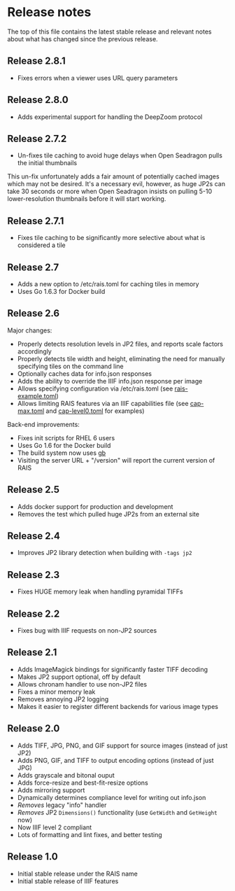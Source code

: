 Release notes
=====

The top of this file contains the latest stable release and relevant notes
about what has changed since the previous release.

Release 2.8.1
-----

- Fixes errors when a viewer uses URL query parameters

Release 2.8.0
-----

- Adds experimental support for handling the DeepZoom protocol

Release 2.7.2
-----

- Un-fixes tile caching to avoid huge delays when Open Seadragon pulls the initial thumbnails

This un-fix unfortunately adds a fair amount of potentially cached images which
may not be desired.  It's a necessary evil, however, as huge JP2s can take 30
seconds or more when Open Seadragon insists on pulling 5-10 lower-resolution
thumbnails before it will start working.

Release 2.7.1
-----

- Fixes tile caching to be significantly more selective about what is considered a tile

Release 2.7
-----

- Adds a new option to /etc/rais.toml for caching tiles in memory
- Uses Go 1.6.3 for Docker build

Release 2.6
-----

Major changes:

- Properly detects resolution levels in JP2 files, and reports scale factors accordingly
- Properly detects tile width and height, eliminating the need for manually specifying tiles on the command line
- Optionally caches data for info.json responses
- Adds the ability to override the IIIF info.json response per image
- Allows specifying configuration via /etc/rais.toml (see [rais-example.toml](rais-example.toml))
- Allows limiting RAIS features via an IIIF capabilities file (see [cap-max.toml](cap-max.toml)
  and [cap-level0.toml](cap-level0.toml) for examples)

Back-end improvements:

- Fixes init scripts for RHEL 6 users
- Uses Go 1.6 for the Docker build
- The build system now uses [gb](https://getgb.io/)
- Visiting the server URL + "/version" will report the current version of RAIS

Release 2.5
-----

- Adds docker support for production and development
- Removes the test which pulled huge JP2s from an external site

Release 2.4
-----

- Improves JP2 library detection when building with `-tags jp2`

Release 2.3
-----

- Fixes HUGE memory leak when handling pyramidal TIFFs

Release 2.2
-----

- Fixes bug with IIIF requests on non-JP2 sources

Release 2.1
-----

- Adds ImageMagick bindings for significantly faster TIFF decoding
- Makes JP2 support optional, off by default
- Allows chronam handler to use non-JP2 files
- Fixes a minor memory leak
- Removes annoying JP2 logging
- Makes it easier to register different backends for various image types

Release 2.0
-----

- Adds TIFF, JPG, PNG, and GIF support for source images (instead of just JP2)
- Adds PNG, GIF, and TIFF to output encoding options (instead of just JPG)
- Adds grayscale and bitonal ouput
- Adds force-resize and best-fit-resize options
- Adds mirroring support
- Dynamically determines compliance level for writing out info.json
- *Removes* legacy "info" handler
- *Removes* JP2 `Dimensions()` functionality (use `GetWidth` and `GetHeight` now)
- Now IIIF level 2 compliant
- Lots of formatting and lint fixes, and better testing

Release 1.0
-----

- Initial stable release under the RAIS name
- Initial stable release of IIIF features
